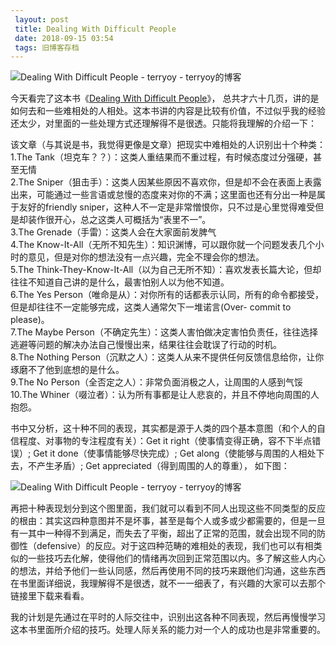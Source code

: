 ```yaml
---
 layout: post
 title: Dealing With Difficult People
 date: 2018-09-15 03:54
 tags: 旧博客存档
---
```

![Dealing With Difficult People - terryoy -
terryoy的博客](http://imglf5.nosdn0.126.net/img/d3RhVFdGTXZTU3FWYjUvU0NEZTFhb1ZKemJwODJzTlZBWFV4aHpvUnBaZ05hTlJFRElSTzJBPT0.jpg)

今天看完了这本书《[Dealing With Difficult
People](http://www.yourbooklib.com/ShowBook.asp?BookId=1014)》，
总共才六十几页，讲的是如何去和一些难相处的人相处。这本书讲的内容是比较有价值，不过似乎我的经验还太少，对里面的一些处理方式还理解得不是很透。只能将我理解的介绍一下：

该文章（与其说是书，我觉得更像是文章）把现实中难相处的人识别出十个种类：  
1.The Tank（坦克车？？）：这类人重结果而不重过程，有时候态度过分强硬，甚至无情  
2.The
Sniper（狙击手）：这类人因某些原因不喜欢你，但是却不会在表面上表露出来，可能通过一些言语或怠慢的态度来对你的不满；这里面也还有分出一种是属于友好的friendly
sniper，这种人不一定是非常憎恨你，只不过是心里觉得难受但是却装作很开心，总之这类人可概括为“表里不一”。  
3.The Grenade（手雷）：这类人会在大家面前发脾气  
4.The Know-It-All（无所不知先生）：知识渊博，可以跟你就一个问题发表几个小时的意见，但是对你的想法没有一点兴趣，完全不理会你的想法。  
5.The Think-They-Know-It-All（以为自己无所不知）：喜欢发表长篇大论，但却往往不知道自己讲的是什么，最害怕别人以为他不知道。  
6.The Yes Person（唯命是从）：对你所有的话都表示认同，所有的命令都接受，但是却往往不一定能够完成，这类人通常欠下一堆诺言(Over-
commit to please)。  
7.The Maybe Person（不确定先生）：这类人害怕做决定害怕负责任，往往选择逃避等问题的解决办法自己慢慢出来，结果往往会耽误了行动的时机。  
8.The Nothing Person（沉默之人）：这类人从来不提供任何反馈信息给你，让你琢磨不了他到底想的是什么。  
9.The No Person（全否定之人）：非常负面消极之人，让周围的人感到气馁  
10.The Whiner（啜泣者）：认为所有事都是让人悲哀的，并且不停地向周围的人抱怨。

书中又分析，这十种不同的表现，其实都是源于人类的四个基本意图（和个人的自信程度、对事物的专注程度有关）：Get it
right（使事情变得正确，容不下半点错误）; Get it done（使事情能够尽快完成）; Get along（使能够与周围的人相处下去，不产生矛盾）;
Get appreciated（得到周围的人的尊重）， 如下图：

![Dealing With Difficult People - terryoy -
terryoy的博客](http://imglf5.nosdn0.126.net/img/d3RhVFdGTXZTU3FWYjUvU0NEZTFhaWtUVEpYTFBnWFFxOVRrd0RBNWl4S1dOSVlPcVFOeklRPT0.jpg)



再把十种表现划分到这个图里面，我们就可以看到不同人出现这些不同类型的反应的根由：其实这四种意图并不是坏事，甚至是每个人或多或少都需要的，但是一旦有一其中一种得不到满足，而失去了平衡，超出了正常的范围，就会出现不同的防御性（defensive）的反应。对于这四种范畴的难相处的表现，我们也可以有相类似的一些技巧去化解，使得他们的情绪再次回到正常范围以内。多了解这些人内心的想法，并给予他们一些认同感，然后再使用不同的技巧来跟他们沟通，这些东西在书里面详细说，我理解得不是很透，就不一一细表了，有兴趣的大家可以去那个链接里下载来看看。



我的计划是先通过在平时的人际交往中，识别出这各种不同表现，然后再慢慢学习这本书里面所介绍的技巧。处理人际关系的能力对一个人的成功也是非常重要的。

